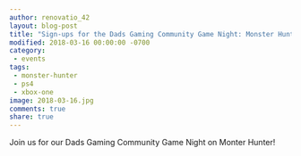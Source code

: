 ```yaml
---
author: renovatio_42
layout: blog-post
title: "Sign-ups for the Dads Gaming Community Game Night: Monster Hunter"
modified: 2018-03-16 00:00:00 -0700
category:
 - events
tags:
 - monster-hunter
 - ps4
 - xbox-one
image: 2018-03-16.jpg
comments: true
share: true
---
```


Join us for our Dads Gaming Community Game Night on Monter Hunter!